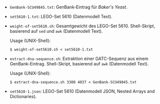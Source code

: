 - `GenBank-SCU49845.txt`: GenBank-Eintrag für *Baker's Yeast*.

- `set5610-1.txt`: LEGO-Set 5610 (Datenmodell Text).

- `weight-of-set5610.sh`: Gesamtgewicht des LEGO-Set 5610.  Shell-Skript, basierend auf `sed` und `awk` (Datenmodell Text).

  Usage (UNIX-Shell):
  ~~~
  $ weight-of-set5610.sh < set5610-1.txt
  ~~~

- `extract-dna-sequence.sh`: Extraktion einer GATC-Sequenz aus einem GenBank-Eintrag.
  Shell-Skript, basierend auf `awk` (Datenmodell Text).
  
  Usage (UNIX-Shell):
  ~~~
  $ extract-dna-sequence.sh 3300 4037 < GenBank-SCU49845.txt
  ~~~

- `set5610-1.json`: LEGO-Set 5610 (Datenmodell JSON, Nested Arrays and Dictionaries).
